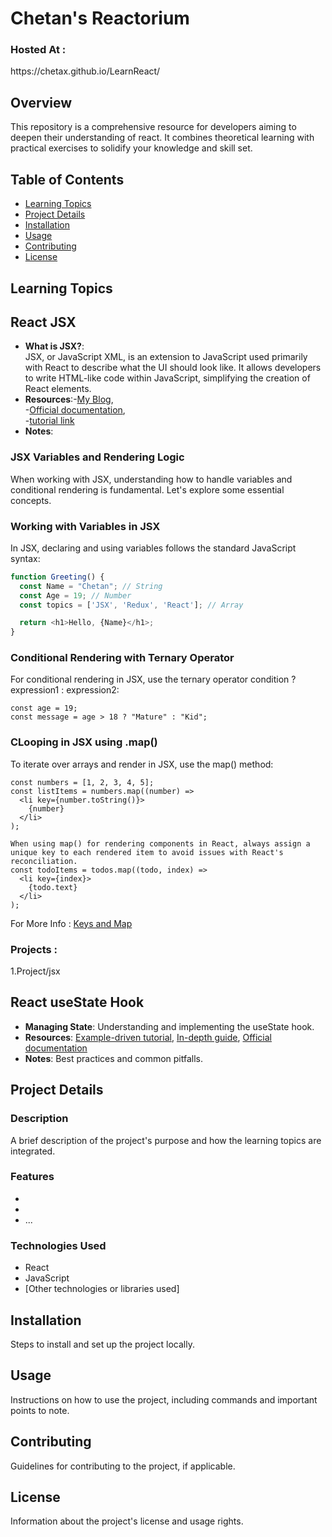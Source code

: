 # Chetan's Reactorium<br>
<h3>Hosted At : </h3> https://chetax.github.io/LearnReact/

## Overview

This repository is a comprehensive resource for developers aiming to deepen their understanding of react. It combines theoretical learning with practical exercises to solidify your knowledge and skill set.

## Table of Contents

- [Learning Topics](#learning-topics)
- [Project Details](#project-details)
- [Installation](#installation)
- [Usage](#usage)
- [Contributing](#contributing)
- [License](#license)

## Learning Topics

## React JSX

- **What is JSX?**:<br> JSX, or JavaScript XML, is an extension to JavaScript used primarily with React to describe what the UI should look like. It allows developers to write HTML-like code within JavaScript, simplifying the creation of React elements.
- **Resources**:-[My Blog](#),<br>
                -[Official documentation](https://legacy.reactjs.org/docs/introducing-jsx.html),<br>
                -[tutorial link ](https://youtu.be/D_cUdRtPG-M?si=83HXQ4qy3aTulTw6)
- **Notes**:     
### JSX Variables and Rendering Logic

When working with JSX, understanding how to handle variables and conditional rendering is fundamental. Let's explore some essential concepts.

### Working with Variables in JSX

In JSX, declaring and using variables follows the standard JavaScript syntax:

```javascript
function Greeting() {
  const Name = "Chetan"; // String
  const Age = 19; // Number
  const topics = ['JSX', 'Redux', 'React']; // Array

  return <h1>Hello, {Name}</h1>;
}
```  
### Conditional Rendering with Ternary Operator

For conditional rendering in JSX, use the ternary operator condition ? expression1 : expression2:

```
const age = 19;
const message = age > 18 ? "Mature" : "Kid";
```  
### CLooping in JSX using .map()

To iterate over arrays and render in JSX, use the map() method:

```
const numbers = [1, 2, 3, 4, 5];
const listItems = numbers.map((number) =>
  <li key={number.toString()}>
    {number}
  </li>
);

When using map() for rendering components in React, always assign a unique key to each rendered item to avoid issues with React's reconciliation.
const todoItems = todos.map((todo, index) =>
  <li key={index}>
    {todo.text}
  </li>
);
```  
 For More Info : [Keys and Map ](https://legacy.reactjs.org/docs/lists-and-keys.html)

### Projects : 
1.Project/jsx


## React useState Hook

- **Managing State**: Understanding and implementing the useState hook.
- **Resources**: [Example-driven tutorial](#), [In-depth guide](#), [Official documentation](#)
- **Notes**: Best practices and common pitfalls.

<!-- Add more learning topics as needed -->

## Project Details

### Description

A brief description of the project's purpose and how the learning topics are integrated.

### Features

- [Feature 1]: Description
- [Feature 2]: Description
- ...

### Technologies Used

- React
- JavaScript
- [Other technologies or libraries used]

## Installation

Steps to install and set up the project locally.

## Usage

Instructions on how to use the project, including commands and important points to note.

## Contributing

Guidelines for contributing to the project, if applicable.

## License

Information about the project's license and usage rights.
